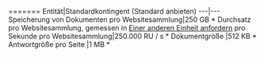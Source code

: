 =======
Entität|Standardkontingent (Standard anbieten)
---|---
Speicherung von Dokumenten pro Websitesammlung|250 GB *
Durchsatz pro Websitesammlung, gemessen in [Einer anderen Einheit anfordern](../articles/documentdb/documentdb-request-units.md) pro Sekunde pro Websitesammlung|250.000 RU / s *
Dokumentgröße |512 KB *
Antwortgröße pro Seite |1 MB *
